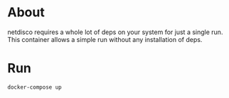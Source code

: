 # About
netdisco requires a whole lot of deps on your system for just a single run.
This container allows a simple run without any installation of deps.

# Run

```docker-compose up```